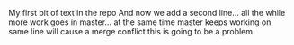 My first bit of text in the repo
And now we add a second line...
all the while more work goes in master...
at the same time master keeps working on same line will cause a merge conflict
this is going to be a problem
